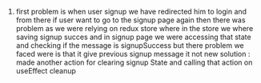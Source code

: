 1. first problem is when user signup we have redirected him to login and from there if user want to go to the signup page again then there was problem as we were relying on redux store where in the store we where saving signup succes and in signup page we were accessing that state and checking if the message is signupSuccess but there problem we faced were is that it give previous signup message it not new 
 solution : made another action for clearing signup State and calling that action on useEffect cleanup